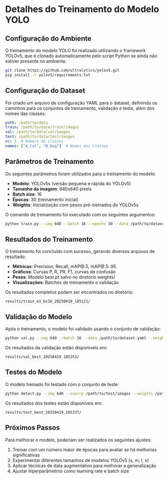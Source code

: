# Detalhes do Treinamento do Modelo YOLO

## Configuração do Ambiente

O treinamento do modelo YOLO foi realizado utilizando o framework YOLOv5, que é clonado automaticamente pelo script Python se ainda não estiver presente no ambiente.

```bash
git clone https://github.com/ultralytics/yolov5.git
pip install -r yolov5/requirements.txt
```

## Configuração do Dataset

Foi criado um arquivo de configuração YAML para o dataset, definindo os caminhos para os conjuntos de treinamento, validação e teste, além dos nomes das classes:

```yaml
path: /path/to/data
train: /path/to/data/train/images
val: /path/to/data/val/images
test: /path/to/data/test/images
nc: 2  # Número de classes
names: ["A_Cat", "B_Dog"]  # Nomes das classes
```

## Parâmetros de Treinamento

Os seguintes parâmetros foram utilizados para o treinamento do modelo:

- **Modelo**: YOLOv5s (versão pequena e rápida do YOLOv5)
- **Tamanho da imagem**: 640x640 pixels
- **Batch size**: 16
- **Épocas**: 30 (treinamento inicial)
- **Weights**: Inicialização com pesos pré-treinados do YOLOv5s

O comando de treinamento foi executado com os seguintes argumentos:

```bash
python train.py --img 640 --batch 16 --epochs 30 --data /path/to/dataset.yaml --weights yolov5s.pt --project ./results --name train_e30_bs16_timestamp
```

## Resultados do Treinamento

O treinamento foi concluído com sucesso, gerando diversos arquivos de resultado:

- **Métricas**: Precision, Recall, mAP@.5, mAP@.5:.95
- **Gráficos**: Curvas P, R, PR, F1, curvas de confusão
- **Pesos**: Modelo best.pt salvo no diretório weights/
- **Visualizações**: Batches de treinamento e validação

Os resultados completos podem ser encontrados no diretório:

```plaintext
results/train_e1_bs16_20250419_185121/
```

## Validação do Modelo

Após o treinamento, o modelo foi validado usando o conjunto de validação:

```bash
python val.py --img 640 --batch 16 --data /path/to/dataset.yaml --weights /path/to/best.pt --project ./results --name val_timestamp --task val
```

Os resultados da validação estão disponíveis em:

```plaintext
results/val_best_20250419_185253/
```

## Testes do Modelo

O modelo treinado foi testado com o conjunto de teste:

```bash
python detect.py --img 640 --source /path/to/test/images --weights /path/to/best.pt --project ./results --name test_timestamp --save-txt --save-conf
```

Os resultados dos testes estão disponíveis em:

```plaintext
results/test_best_20250419_185337/
```

## Próximos Passos

Para melhorar o modelo, poderiam ser realizados os seguintes ajustes:

1. Treinar com um número maior de épocas para avaliar se há melhorias significativas
2. Experimentar diferentes tamanhos de modelos YOLOv5 (s, m, l, x)
3. Aplicar técnicas de data augmentation para melhorar a generalização
4. Ajustar hiperparâmetros como learning rate e batch size
